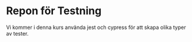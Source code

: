 # Repon för Testning

Vi kommer i denna kurs använda jest och cypress för att skapa olika typer av tester.